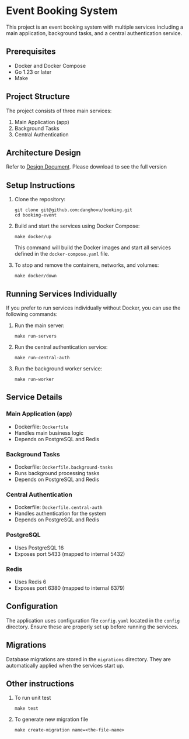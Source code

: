 # Event Booking System

This project is an event booking system with multiple services including a main application, background tasks, and a central authentication service.

## Prerequisites

- Docker and Docker Compose
- Go 1.23 or later
- Make

## Project Structure

The project consists of three main services:
1. Main Application (app)
2. Background Tasks
3. Central Authentication

## Architecture Design
Refer to [Design Document](./misc/HighLevel_Architecture_Documentation_for_the_Event_Booking_System.pdf). Please download to see the full version

## Setup Instructions

1. Clone the repository:
   ```
   git clone git@github.com:danghovu/booking.git
   cd booking-event
   ```

2. Build and start the services using Docker Compose:
   ```
   make docker/up
   ```
   This command will build the Docker images and start all services defined in the `docker-compose.yaml` file.

3. To stop and remove the containers, networks, and volumes:
   ```
   make docker/down
   ```

## Running Services Individually

If you prefer to run services individually without Docker, you can use the following commands:

1. Run the main server:
   ```
   make run-servers
   ```

2. Run the central authentication service:
   ```
   make run-central-auth
   ```

3. Run the background worker service:
    ```
    make run-worker
    ```

## Service Details

### Main Application (app)
- Dockerfile: `Dockerfile`
- Handles main business logic
- Depends on PostgreSQL and Redis

### Background Tasks
- Dockerfile: `Dockerfile.background-tasks`
- Runs background processing tasks
- Depends on PostgreSQL and Redis

### Central Authentication
- Dockerfile: `Dockerfile.central-auth`
- Handles authentication for the system
- Depends on PostgreSQL and Redis

### PostgreSQL
- Uses PostgreSQL 16
- Exposes port 5433 (mapped to internal 5432)

### Redis
- Uses Redis 6
- Exposes port 6380 (mapped to internal 6379)

## Configuration

The application uses configuration file `config.yaml` located in the `config` directory. Ensure these are properly set up before running the services.

## Migrations

Database migrations are stored in the `migrations` directory. They are automatically applied when the services start up.

## Other instructions
1. To run unit test
    ```
    make test
    ```
2. To generate new migration file
    ```
    make create-migration name=<the-file-name> 
    ```